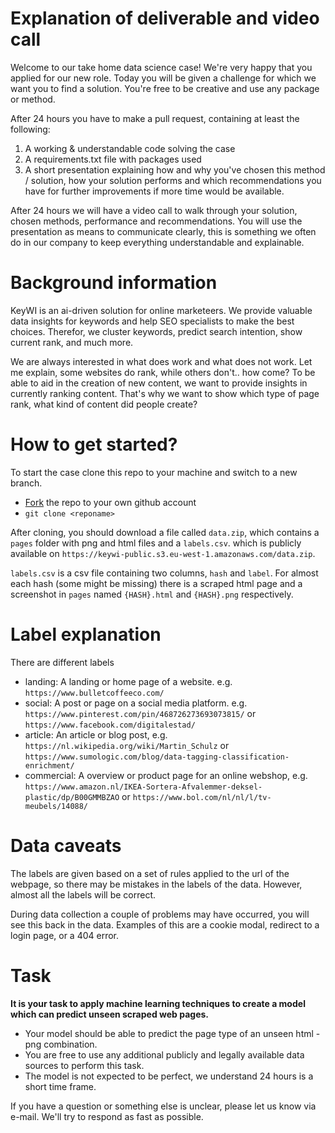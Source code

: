 # Explanation of deliverable and video call

Welcome to our take home data science case! We're very happy that you applied for our new role.
Today you will be given a challenge for which we want you to find a solution.
You're free to be creative and use any package or method.

After 24 hours you have to make a pull request, containing at least the following:

1. A working & understandable code solving the case
2. A requirements.txt file with packages used
3. A short presentation explaining how and why you've chosen this method / solution,
   how your solution performs and which recommendations you have for further improvements if more time would be available.

After 24 hours we will have a video call to walk through your solution, chosen methods, performance and recommendations. You will use the presentation as means to communicate clearly, this is something we often do in our company to keep everything understandable and explainable.

# Background information
KeyWI is an ai-driven solution for online marketeers. We provide valuable data insights for keywords and help SEO specialists to make the best choices. Therefor, we cluster keywords, predict search intention, show current rank, and much more.

We are always interested in what does work and what does not work. Let me explain, some websites do rank, while others don't.. how come? To be able to aid in the creation of new content, we want to provide insights in currently ranking content. That's why we want to show which type of page rank, what kind of content did people create?

# How to get started?

To start the case clone this repo to your machine and switch to a new branch.
- [Fork](https://docs.github.com/en/get-started/quickstart/fork-a-repo) the repo to your own github account
- `git clone <reponame>`

After cloning, you should download a file called `data.zip`, which contains a `pages` folder with png and html files and a `labels.csv`.
which is publicly available on `https://keywi-public.s3.eu-west-1.amazonaws.com/data.zip`.

`labels.csv` is a csv file containing two columns, `hash` and `label`. For almost
each hash (some might be missing) there is a scraped html page and a screenshot in `pages` named `{HASH}.html` and `{HASH}.png` respectively.

# Label explanation

There are different labels
- landing: A landing or home page of a website. e.g. `https://www.bulletcoffeeco.com/`
- social: A post or page on a social media platform. e.g. `https://www.pinterest.com/pin/468726273693073815/` or `https://www.facebook.com/digitalestad/`
- article: An article or blog post, e.g. `https://nl.wikipedia.org/wiki/Martin_Schulz` or `https://www.sumologic.com/blog/data-tagging-classification-enrichment/`
- commercial: A overview or product page for an online webshop, e.g. `https://www.amazon.nl/IKEA-Sortera-Afvalemmer-deksel-plastic/dp/B00GMMBZAO` or `https://www.bol.com/nl/nl/l/tv-meubels/14088/`

# Data caveats

The labels are given based on a set of rules applied to the url of the webpage, so there may be mistakes in the labels of the data. However, almost all the labels will be correct.

During data collection a couple of problems may have occurred, you will see this back in the data.
Examples of this are a cookie modal, redirect to a login page, or a 404 error.

# Task

**It is your task to apply machine learning techniques to create a model which can predict unseen scraped web pages.**

- Your model should be able to predict the page type of an unseen html - png combination.
- You are free to use any additional publicly and legally available data sources to perform this task.
- The model is not expected to be perfect, we understand 24 hours is a short time frame. 

If you have a question or something else is unclear, please let us know via e-mail. We'll try to respond as fast as possible.
